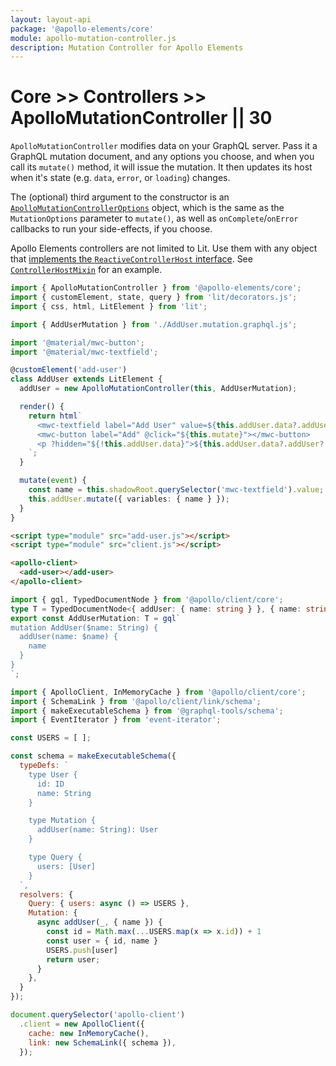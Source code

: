 ```yaml
---
layout: layout-api
package: '@apollo-elements/core'
module: apollo-mutation-controller.js
description: Mutation Controller for Apollo Elements
---
```

<!-- ----------------------------------------------------------------------------------------
     Welcome! This file includes automatically generated API documentation.
     To edit the docs that appear within, find the original source file under `packages/*`,
     corresponding to the package name and module in this YAML front-matter block.
     Thank you for your interest in Apollo Elements 😁
------------------------------------------------------------------------------------------ -->

# Core >> Controllers >> ApolloMutationController || 30

`ApolloMutationController` modifies data on your GraphQL server. Pass it a GraphQL mutation document, and any options you choose, and when you call its `mutate()` method, it will issue the mutation. It then updates its host when it's state (e.g. `data`, `error`, or `loading`) changes.

The (optional) third argument to the constructor is an [`ApolloMutationControllerOptions`](#options) object, which is the same as the `MutationOptions` parameter to `mutate()`, as well as `onComplete`/`onError` callbacks to run your side-effects, if you choose.

<inline-notification type="tip">

Apollo Elements controllers are not limited to Lit. Use them with any object that [implements the `ReactiveControllerHost` interface](https://lit.dev/docs/composition/controllers/). See [`ControllerHostMixin`](/api/libraries/mixins/controller-host-mixin/) for an example.

</inline-notification>

```ts playground mutation-controller add-user.ts
import { ApolloMutationController } from '@apollo-elements/core';
import { customElement, state, query } from 'lit/decorators.js';
import { css, html, LitElement } from 'lit';

import { AddUserMutation } from './AddUser.mutation.graphql.js';

import '@material/mwc-button';
import '@material/mwc-textfield';

@customElement('add-user')
class AddUser extends LitElement {
  addUser = new ApolloMutationController(this, AddUserMutation);

  render() {
    return html`
      <mwc-textfield label="Add User" value=${this.addUser.data?.addUser?.name}></mwc-textfield>
      <mwc-button label="Add" @click="${this.mutate}"></mwc-button>
      <p ?hidden="${!this.addUser.data}">${this.addUser.data?.addUser?.name} added!</p>
    `;
  }

  mutate(event) {
    const name = this.shadowRoot.querySelector('mwc-textfield').value;
    this.addUser.mutate({ variables: { name } });
  }
}
```

```html playground-file mutation-controller index.html
<script type="module" src="add-user.js"></script>
<script type="module" src="client.js"></script>

<apollo-client>
  <add-user></add-user>
</apollo-client>
```

```ts playground-file mutation-controller AddUser.mutation.graphql.ts
import { gql, TypedDocumentNode } from '@apollo/client/core';
type T = TypedDocumentNode<{ addUser: { name: string } }, { name: string }>;
export const AddUserMutation: T = gql`
mutation AddUser($name: String) {
  addUser(name: $name) {
    name
  }
}
`;
```

```js playground-file mutation-controller client.js
import { ApolloClient, InMemoryCache } from '@apollo/client/core';
import { SchemaLink } from '@apollo/client/link/schema';
import { makeExecutableSchema } from '@graphql-tools/schema';
import { EventIterator } from 'event-iterator';

const USERS = [ ];

const schema = makeExecutableSchema({
  typeDefs: `
    type User {
      id: ID
      name: String
    }

    type Mutation {
      addUser(name: String): User
    }

    type Query {
      users: [User]
    }
  `,
  resolvers: {
    Query: { users: async () => USERS },
    Mutation: {
      async addUser(_, { name }) {
        const id = Math.max(...USERS.map(x => x.id)) + 1
        const user = { id, name }
        USERS.push[user]
        return user;
      }
    },
  }
});

document.querySelector('apollo-client')
  .client = new ApolloClient({
    cache: new InMemoryCache(),
    link: new SchemaLink({ schema }),
  });
```
